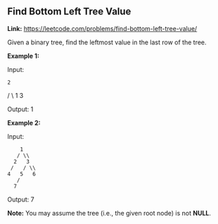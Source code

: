 ## Find Bottom Left Tree Value

**Link:** https://leetcode.com/problems/find-bottom-left-tree-value/

Given a binary tree, find the leftmost value in the last row of the tree.

**Example 1:**  

Input:

    2
   / \\
  1   3

Output:
1

**Example 2:**  

Input:

        1
       / \\
      2   3
     /   / \\
    4   5   6
       /
      7

Output:
7

**Note:** You may assume the tree (i.e., the given root node) is not **NULL**.